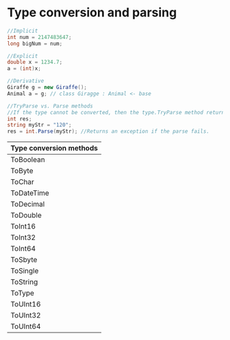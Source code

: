# Type conversion and parsing
```cs
//Implicit
int num = 2147483647;
long bigNum = num;

//Explicit
double x = 1234.7;
a = (int)x;

//Derivative
Giraffe g = new Giraffe();
Animal a = g; // class Giragge : Animal <- base

//TryParse vs. Parse methods
//If the type cannot be converted, then the type.TryParse method returns false whereas the parse method will return an exception.
int res;
string myStr = "120";
res = int.Parse(myStr); //Returns an exception if the parse fails.
```
| Type conversion methods |
|-----------|
| ToBoolean |
| ToByte    |
| ToChar    |
| ToDateTime|
| ToDecimal |
| ToDouble  |
| ToInt16   |
| ToInt32   |
| ToInt64   |
| ToSbyte   |
| ToSingle  |
| ToString  |
| ToType    |
| ToUInt16  |
| ToUInt32  |
| ToUInt64  |